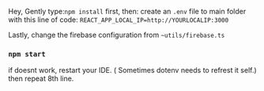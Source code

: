 Hey,
Gently type:`npm install` first,
then: create an `.env` file to main folder with this line of code:
`REACT_APP_LOCAL_IP=http://YOURLOCALIP:3000`

Lastly, change the firebase configuration from `~utils/firebase.ts`

### `npm start`

if doesnt work, restart your IDE. ( Sometimes dotenv needs to refrest it self.)
then repeat 8th line.
